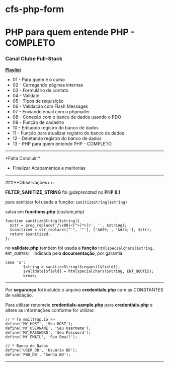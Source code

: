 # cfs-php-form
# PHP para quem entende PHP - COMPLETO
### Canal **Clube Full-Stack**

[**Playlist**](https://www.youtube.com/playlist?list=PLyugqHiq-SKehMTK5N3XpKMmdi3JuCNhD/)

- 01 - Para quem é o curso
- 02 - Carregando páginas internas
- 03 - Formulário de contato
- 04 - Validate
- 05 - Tipos de requisição
- 06 - Validação com Flash Messages
- 07 - Enviando email com o phpmailer
- 08 - Conexão com o banco de dados usando o PDO
- 09 - Função de cadastro
- 10 - Editando registro do banco de dados
- 11 - Função para atualizar registro do banco de dados
- 12 - Deletando registro do banco de dados
- 13 - PHP para quem entende PHP - COMPLETO

********************
*Falta Concluir *
- Finalizar Acabamentos e melhorias
***********************
###++Observações++: 


**FILTER_SANITIZE_STRING** foi *@deprecated* no **PHP 8.1**

para sanitizar foi usada a função:
`sanitizeString($string)`

salva em **functions.php** *(custom.php)*

```
function sanitizeString($string){
  $str = preg_replace('/\x00|<[^>]*>?/', '', $string);
  $sanitized = str_replace(["'", '"'], ['&#39;', '&#34;'], $str);
  return $sanitized;
};

```
no **validate.php** também foi usada a **função** 
`htmlspecialchars($string, ENT_QUOTES) `
indicada pela **documentação**, por garantia:

```
case 's':
        $string = sanitizeString($request[$field]);
        $validate[$field] = htmlspecialchars($string, ENT_QUOTES);
        break;
```

_ _ _

Por **segurança** foi incluído o arquivo **credentials.php** com as CONSTANTES de validação.

Para utilizar renomeie **credentials-sample.php** para **credentials.php**
e altere as informações conforme for utilizar. 

```
// * To mailtrap.io >> 
define('MY_HOST', 'Seu HOST');
define('MY_USERNAME', 'Seu Username');
define('MY_PASSWORD', 'Seu Password');
define('MY_EMAIL', 'Seu Email');

// * Banco de Dados
define('USER_DB', 'Usuário BD');
define('PWD_DB', 'Senha BD');
```

_ _ _
